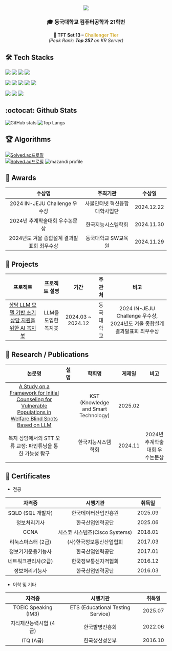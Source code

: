 <div align="center"> 
  <img src="https://capsule-render.vercel.app/api?type=waving&color=ACBCFF&fontColor=0F1035&height=200&section=header&text=Welcome+to+SangEun's+Github!👋&fontSize=40">
</div>
<div align="center">
<h3>🎓 동국대학교 컴퓨터공학과 21학번 </h3>

<p><b>💎 TFT Set 13 – <span style="color:#d4af37;">Challenger Tier</span></b><br>
<em>(Peak Rank: <b>Top 257</b> on KR Server)</em></p>
</div>

## :hammer_and_wrench: Tech Stacks
<p>
  <img src="https://img.shields.io/badge/c++-%2300599C.svg?style=flat-square&logo=c%2B%2B&logoColor=white"/>
  <img src="https://img.shields.io/badge/spring-%236DB33F.svg?style=flat-square&logo=spring&logoColor=white"/>
  <img src="https://img.shields.io/badge/node.js-6DA55F?style=flat-square&logo=node.js&logoColor=white"/>
  <img src="https://img.shields.io/badge/mysql-4479A1.svg?style=flat-square&logo=mysql&logoColor=white"/>
</p>
<p>
  <img src="https://img.shields.io/badge/AWS-%23FF9900.svg?style=flat-square&logo=amazon-aws&logoColor=white)"/>
  <img src="https://img.shields.io/badge/docker-%230db7ed.svg?style=flat-square&logo=docker&logoColor=white"/>
  <img src="https://img.shields.io/badge/kubernetes-%23326ce5.svg?style=flat-square&logo=kubernetes&logoColor=white"/>
  <img src="https://img.shields.io/badge/jenkins-%232C5263.svg?style=flat-square&logo=jenkins&logoColor=white"/>
  <img src="https://img.shields.io/badge/SonarQube-black?style=flat-square&logo=sonarqube&logoColor=4E9BCD"/>
</p>
<p>
  <img src="https://img.shields.io/badge/Visual%20Studio%20Code-0078d7.svg?style=flat-square&logo=visual-studio-code&logoColor=white"/>
  <img src="https://img.shields.io/badge/github-%23121011.svg?style=flat-square&logo=github&logoColor=white"/>
  <img src="https://img.shields.io/badge/Notion-000000?style=flat-square&logo=notion&logoColor=white"/>
</p>

## :octocat: Github Stats
![GitHub stats](https://github-readme-stats.vercel.app/api?username=sangeun0612&show_icons=true&theme=ambient_gradient)
![Top Langs](https://github-readme-stats.vercel.app/api/top-langs/?username=sangeun0612&layout=compact&theme=ambient_gradient)  

## :trophy: Algorithms
[![Solved.ac프로필](http://mazassumnida.wtf/api/mini/generate_badge?boj=sss1123634)](https://solved.ac/sss1123634)
<br>
[![Solved.ac프로필](http://mazassumnida.wtf/api/v2/generate_badge?boj=sss1123634)](https://solved.ac/sss1123634)
![mazandi profile](http://mazandi.herokuapp.com/api?handle=sss1123634&theme=warm)

## 🏅 Awards
| 수상명 | 주최기관 | 수상일 |
|:------------------------------:|:-------------------------------:|:--------:|
| 2024 IN-JEJU Challenge 우수상 | 사물인터넷 혁신융합대학사업단 | 2024.12.22 |
| 2024년 추계학술대회 우수논문상 | 한국지능시스템학회 | 2024.11.30 |
| 2024년도 겨울 종합설계 결과발표회 최우수상 | 동국대학교 SW교육원 | 2024.11.29 |

## 💾 Projects
| 프로젝트 | 프로젝트 설명 | 기간 | 주관처 | 비고 |
|:----------:|:----------:|:--------:|:----------:|:----------:|
| [상담 LLM 모델 기반 초기상담 지원을 위한 AI 복지봇](https://github.com/CSID-DGU/2024-1-CECD1-PM4-7) | LLM을 도입한 복지봇 | 2024.03 ~ 2024.12 | 동국대학교 | 2024 IN-JEJU Challenge 우수상, 2024년도 겨울 종합설계 결과발표회 최우수상 |

## 📄 Research / Publications
| 논문명 | 설명 | 학회명 | 게제일 | 비고 |
|:----------:|:----------:|:--------:|:----------:|:----------:|
| [A Study on a Framework for Initial Counseling for Vulnerable Populations in Welfare Blind Spots Based on LLM](https://ieeexplore.ieee.org/document/11003300) | | KST (Knowledge and Smart Technology) | 2025.02 ||
| 복지 상담에서의 STT 오류 교정: 파인튜닝을 통한 가능성 탐구 | | 한국지능시스템학회 | 2024.11 | 2024년 추계학술대회 우수논문상 |


## 📜 Certificates
- 전공
  
| 자격증 | 시행기관 | 취득일 |
|:----------:|:----------:|:--------:|
| SQLD (SQL 개발자) | 한국데이터산업진흥원 | 2025.09 | 
| 정보처리기사 | 한국산업인력공단 | 2025.06 |
| CCNA | 시스코 시스템즈(Cisco Systems) | 2018.01 |
| 리눅스마스터 (2급) | (사)한국정보통신산업협회 | 2017.03 |
| 정보기기운용기능사 | 한국산업인력공단 | 2017.01 |
| 네트워크관리사(2급) | 한국정보통신자격협회 | 2016.12 |
| 정보처리기능사 | 한국산업인력공단 | 2016.03 |

- 어학 및 기타
  
| 자격증 | 시행기관 | 취득일 |
|:----------:|:----------:|:--------:|
| TOEIC Speaking (IM3) | ETS (Educational Testing Service) | 2025.07 |
| 지식재산능력시험 (4급) | 한국발명진흥회 | 2022.06 |
| ITQ (A급) | 한국생산성본부 | 2016.10 |
